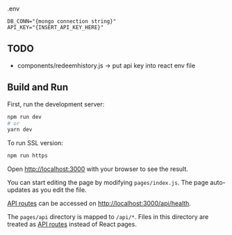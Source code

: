 .env
```
DB_CONN="{mongo connection string}"
API_KEY="{INSERT_API_KEY_HERE}"
```

## TODO
* components/redeemhistory.js -> put api key into react env file

## Build and Run

First, run the development server:

```bash
npm run dev
# or
yarn dev
```

To run SSL version:
```bash
npm run https
```

Open [http://localhost:3000](http://localhost:3000) with your browser to see the result.

You can start editing the page by modifying `pages/index.js`. The page auto-updates as you edit the file.

[API routes](https://nextjs.org/docs/api-routes/introduction) can be accessed on [http://localhost:3000/api/health](http://localhost:3000/api/health). 

The `pages/api` directory is mapped to `/api/*`. Files in this directory are treated as [API routes](https://nextjs.org/docs/api-routes/introduction) instead of React pages.